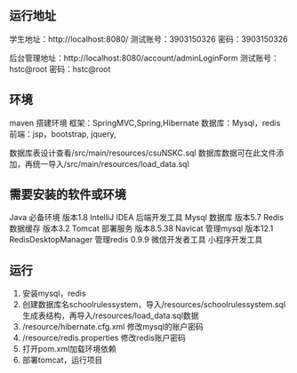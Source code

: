 
## 运行地址
学生地址：http://localhost:8080/
测试账号：3903150326    密码：3903150326

后台管理地址：http://localhost:8080/account/adminLoginForm
测试账号：hstc@root    密码：hstc@root

## 环境
maven 搭建环境
框架：SpringMVC,Spring,Hibernate
数据库：Mysql，redis
前端：jsp，bootstrap, jquery,

数据库表设计查看/src/main/resources/csuNSKC.sql
数据库数据可在此文件添加，再统一导入/src/main/resources/load_data.sql


## 需要安装的软件或环境
Java                必备环境 版本1.8
IntelliJ IDEA       后端开发工具
Mysql               数据库 版本5.7
Redis               数据缓存 版本3.2
Tomcat              部署服务 版本8.5.38
Navicat             管理mysql 版本12.1
RedisDesktopManager 管理redis 0.9.9
微信开发者工具         小程序开发工具

## 运行
1. 安装mysql，redis
2. 创建数据库名schoolrulessystem，导入/resources/schoolrulessystem.sql生成表结构，再导入/resources/load_data.sql数据
3. /resource/hibernate.cfg.xml 修改mysql的账户密码
4. /resource/redis.properties 修改redis账户密码
5. 打开pom.xml加载环境依赖
6. 部署tomcat，运行项目